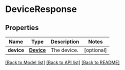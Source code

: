 # DeviceResponse

## Properties
Name | Type | Description | Notes
------------ | ------------- | ------------- | -------------
**device** | [**Device**](Device.md) | The device. | [optional] 

[[Back to Model list]](../README.md#documentation-for-models) [[Back to API list]](../README.md#documentation-for-api-endpoints) [[Back to README]](../README.md)


